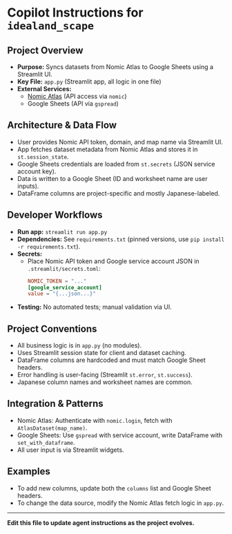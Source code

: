 # Copilot Instructions for `idealand_scape`

## Project Overview
- **Purpose:** Syncs datasets from Nomic Atlas to Google Sheets using a Streamlit UI.
- **Key File:** `app.py` (Streamlit app, all logic in one file)
- **External Services:**
  - [Nomic Atlas](https://atlas.nomic.ai) (API access via `nomic`)
  - Google Sheets (API via `gspread`)

## Architecture & Data Flow
- User provides Nomic API token, domain, and map name via Streamlit UI.
- App fetches dataset metadata from Nomic Atlas and stores it in `st.session_state`.
- Google Sheets credentials are loaded from `st.secrets` (JSON service account key).
- Data is written to a Google Sheet (ID and worksheet name are user inputs).
- DataFrame columns are project-specific and mostly Japanese-labeled.

## Developer Workflows
- **Run app:** `streamlit run app.py`
- **Dependencies:** See `requirements.txt` (pinned versions, use `pip install -r requirements.txt`).
- **Secrets:**
  - Place Nomic API token and Google service account JSON in `.streamlit/secrets.toml`:
    ```toml
    NOMIC_TOKEN = "..."
    [google_service_account]
    value = "{...json...}"
    ```
- **Testing:** No automated tests; manual validation via UI.

## Project Conventions
- All business logic is in `app.py` (no modules).
- Uses Streamlit session state for client and dataset caching.
- DataFrame columns are hardcoded and must match Google Sheet headers.
- Error handling is user-facing (Streamlit `st.error`, `st.success`).
- Japanese column names and worksheet names are common.

## Integration & Patterns
- Nomic Atlas: Authenticate with `nomic.login`, fetch with `AtlasDataset(map_name)`.
- Google Sheets: Use `gspread` with service account, write DataFrame with `set_with_dataframe`.
- All user input is via Streamlit widgets.

## Examples
- To add new columns, update both the `columns` list and Google Sheet headers.
- To change the data source, modify the Nomic Atlas fetch logic in `app.py`.

---
**Edit this file to update agent instructions as the project evolves.**
